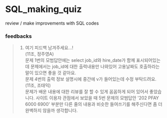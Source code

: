 # SQL_making_quiz

review / make improvements with SQL codes

### feedbacks
> 1. 여기 피드백 남겨주세요...! <br>
>(11조, 정주영A) <br>
>문제 1번의 모범답안에는 select job_id와 hire_date가 함께 표시되어있는데 문제에서는 job_id에 대한 출력내용만 나와있어 고용날짜도 호출하라는 말이 있으면 좋을 것 같아요. <br>
>문제 4번의 출력 정보 설명시에 중간에 v가 들어있는데 수정 부탁드려요. <br>
>(11조, 조태익) <br>
>문제가 배운 내용에 대한 리뷰를 잘 할 수 있게 꼼꼼하게 되어 있어서 좋았습니다.
>사이트 이용자 관점에서 보았을 때 5번 문제의 모범답안 '202 PFAY 6000 6900' 부분만 다른 줄의 내용과 비슷한 들여쓰기를 해주신다면 좀 더 완벽하지 않을까 생각합니다.  
